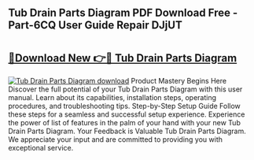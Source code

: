 ## Tub Drain Parts Diagram PDF Download Free - Part-6CQ User Guide Repair DJjUT

# <h2><a href="http://dfsnib3.blite.top/?on=Tub+Drain+Parts+Diagram">🔗Download New 👉🔴 Tub Drain Parts Diagram</a></h2>

[![Tub Drain Parts Diagram download](https://i.imgur.com/lujVjoI.png)](http://dfsnib3.blite.top/?on=Tub+Drain+Parts+Diagram)
Product Mastery Begins Here Discover the full potential of your Tub Drain Parts Diagram with this user manual. Learn about its capabilities, installation steps, operating procedures, and troubleshooting tips. Step-by-Step Setup Guide Follow these steps for a seamless and successful setup experience. Experience the power of list of features in the palm of your hand with your new Tub Drain Parts Diagram. Your Feedback is Valuable Tub Drain Parts Diagram. We appreciate your input and are committed to providing you with exceptional service.

